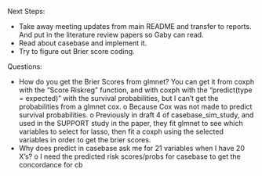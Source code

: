 Next Steps:
-	Take away meeting updates from main README and transfer to reports. And put in the literature review papers so Gaby can read.
-	Read about casebase and implement it.
-	Try to figure out Brier score coding.

Questions:
-	How do you get the Brier Scores from glmnet? You can get it from coxph with the “Score Riskreg” function, and with coxph with the “predict(type = expected)” with the survival probabilities, but I can’t get the probabilities from a glmnet cox.
o	Because Cox was not made to predict survival probabilities. 
o	Previously in draft 4 of casebase_sim_study, and used in the SUPPORT study in the paper, they fit glmnet to see which variables to select for lasso, then fit a coxph using the selected variables in order to get the brier scores.
-	Why does predict in casebase ask me for 21 variables when I have 20 X’s?
o	I need the predicted risk scores/probs for casebase to get the concordance for cb
